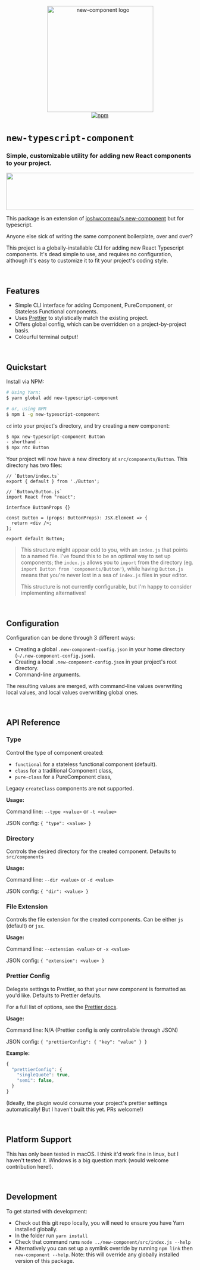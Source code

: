 <p align="center">
  <img src="https://github.com/joshwcomeau/new-component/blob/master/docs/logo@2x.png?raw=true" width="285" height="285" alt="new-component logo">
  <br>
  <a href="https://www.npmjs.org/package/new-typescript-component"><img src="https://img.shields.io/npm/v/new-component.svg?style=flat" alt="npm"></a>
</p>

# `new-typescript-component`

### Simple, customizable utility for adding new React components to your project.

<img src="https://github.com/mah51/new-typescript-component/blob/master/docs/divider@2x.png?raw=true" width="888" height="100" role="presentation">

This package is an extension of [joshwcomeau's new-component](https://github.com/joshwcomeau/new-component) but for typescript.

Anyone else sick of writing the same component boilerplate, over and over?

This project is a globally-installable CLI for adding new React Typescript components. It's dead simple to use, and requires no configuration, although it's easy to customize it to fit your project's coding style.

<br />

## Features

- Simple CLI interface for adding Component, PureComponent, or Stateless Functional components.
- Uses [Prettier](https://github.com/prettier/prettier) to stylistically match the existing project.
- Offers global config, which can be overridden on a project-by-project basis.
- Colourful terminal output!

<br />

## Quickstart

Install via NPM:

```bash
# Using Yarn:
$ yarn global add new-typescript-component

# or, using NPM
$ npm i -g new-typescript-component
```

`cd` into your project's directory, and try creating a new component:

```bash
$ npx new-typescript-component Button
- shorthand -
$ npx ntc Button

```
Your project will now have a new directory at `src/components/Button`. This directory has two files:

```tsx
// `Button/index.ts`
export { default } from './Button';
```

```tsx
// `Button/Button.js`
import React from "react";

interface ButtonProps {}

const Button = (props: ButtonProps): JSX.Element => {
  return <div />;
};

export default Button;

```

> This structure might appear odd to you, with an `index.js` that points to a named file. I've found this to be an optimal way to set up components; the `index.js` allows you to `import` from the directory (eg. `import Button from 'components/Button'`), while having `Button.js` means that you're never lost in a sea of `index.js` files in your editor.
>
> This structure is not currently configurable, but I'm happy to consider implementing alternatives!

<br />

## Configuration

Configuration can be done through 3 different ways:

- Creating a global `.new-component-config.json` in your home directory (`~/.new-component-config.json`).
- Creating a local `.new-component-config.json` in your project's root directory.
- Command-line arguments.

The resulting values are merged, with command-line values overwriting local values, and local values overwriting global ones.

<br />

## API Reference

### Type

Control the type of component created:

- `functional` for a stateless functional component (default).
- `class` for a traditional Component class,
- `pure-class` for a PureComponent class,

Legacy `createClass` components are not supported.

**Usage:**

Command line: `--type <value>` or `-t <value>`

JSON config: `{ "type": <value> }`
<br />

### Directory

Controls the desired directory for the created component. Defaults to `src/components`

**Usage:**

Command line: `--dir <value>` or `-d <value>`

JSON config: `{ "dir": <value> }`
<br />

### File Extension

Controls the file extension for the created components. Can be either `js` (default) or `jsx`.

**Usage:**

Command line: `--extension <value>` or `-x <value>`

JSON config: `{ "extension": <value> }`
<br />

### Prettier Config

Delegate settings to Prettier, so that your new component is formatted as you'd like. Defaults to Prettier defaults.

For a full list of options, see the [Prettier docs](https://github.com/prettier/prettier#options).

**Usage:**

Command line: N/A (Prettier config is only controllable through JSON)

JSON config: `{ "prettierConfig": { "key": "value" } }`
<br />

**Example:**

```js
{
  "prettierConfig": {
    "singleQuote": true,
    "semi": false,
  }
}
```

(Ideally, the plugin would consume your project's prettier settings automatically! But I haven't built this yet. PRs welcome!)

<br />

## Platform Support

This has only been tested in macOS. I think it'd work fine in linux, but I haven't tested it. Windows is a big question mark (would welcome contribution here!).

<br />

## Development

To get started with development:

- Check out this git repo locally, you will need to ensure you have Yarn installed globally.
- In the folder run `yarn install`
- Check that command runs `node ../new-component/src/index.js --help`
- Alternatively you can set up a symlink override by running `npm link` then `new-component --help`. Note: this will override any globally installed version of this package.
